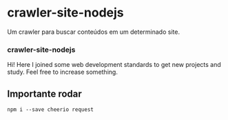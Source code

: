 # crawler-site-nodejs
Um crawler para buscar conteúdos em um determinado site.

### crawler-site-nodejs
Hi! Here I joined some web development standards to get new projects and study. Feel free to increase something.

## Importante rodar

`npm i --save cheerio request`
